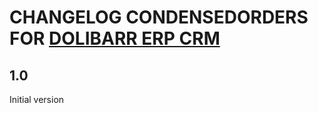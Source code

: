 # CHANGELOG CONDENSEDORDERS FOR [DOLIBARR ERP CRM](https://www.dolibarr.org)

## 1.0

Initial version
